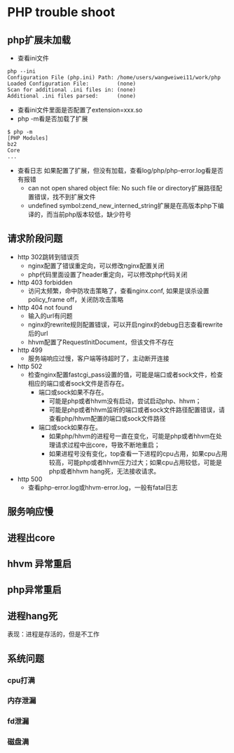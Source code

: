 # PHP trouble shoot

## php扩展未加载
- 查看ini文件
```
php --ini
Configuration File (php.ini) Path: /home/users/wangweiwei11/work/php
Loaded Configuration File:         (none)
Scan for additional .ini files in: (none)
Additional .ini files parsed:      (none)
```
- 查看ini文件里面是否配置了extension=xxx.so
- php -m看是否加载了扩展
```
$ php -m
[PHP Modules]
bz2
Core
...
```
- 查看日志
如果配置了扩展，但没有加载，查看log/php/php-error.log看是否有报错
  - can not open shared object file: No such file or directory扩展路径配置错误，找不到扩展文件
  - undefined symbol:zend_new_interned_string扩展是在高版本php下编译的，而当前php版本较低，缺少符号

## 请求阶段问题
- http 302跳转到错误页
  - nginx配置了错误重定向，可以修改nginx配置关闭
  - php代码里面设置了header重定向，可以修改php代码关闭
- http 403 forbidden
  - 访问太频繁，命中防攻击策略了，查看nginx.conf, 如果是误杀设置policy_frame off，关闭防攻击策略
- http 404 not found
  - 输入的url有问题
  - nginx的rewrite规则配置错误，可以开启nginx的debug日志查看rewrite后的url
  - hhvm配置了RequestInitDocument，但该文件不存在
- http 499
  - 服务端响应过慢，客户端等待超时了，主动断开连接
- http 502
  - 检查nginx配置fastcgi_pass设置的值，可能是端口或者sock文件，检查相应的端口或者sock文件是否存在。
    - 端口或sock如果不存在。
        - 可能是php或者hhvm没有启动，尝试启动php、hhvm；
        - 可能是php或者hhvm监听的端口或者sock文件路径配置错误，请查看php/hhvm配置的端口或sock文件路径
    - 端口或sock如果存在。
        - 如果php/hhvm的进程号一直在变化，可能是php或者hhvm在处理请求过程中出core，导致不断地重启；
        - 如果进程号没有变化，top查看一下进程的cpu占用，如果cpu占用较高，可能php或者hhvm压力过大；如果cpu占用较低，可能是php或者hhvm hang死，无法接收请求。
- http 500
  - 查看php-error.log或hhvm-error.log，一般有fatal日志

## 服务响应慢

## 进程出core

## hhvm 异常重启

## php异常重启

## 进程hang死
表现：进程是存活的，但是不工作

## 系统问题
### cpu打满
### 内存泄漏
### fd泄漏
### 磁盘满
